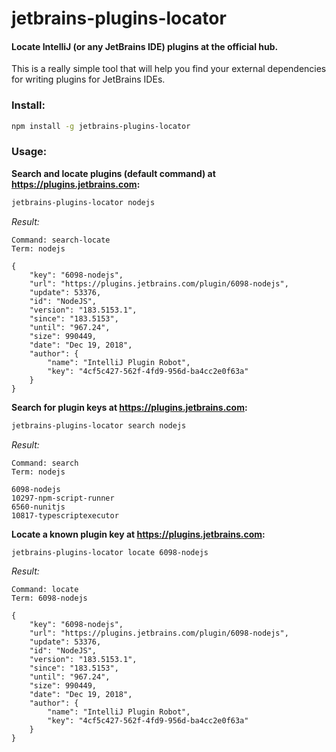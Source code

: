 # jetbrains-plugins-locator

#### Locate IntelliJ (or any JetBrains IDE) plugins at the official hub.

This is a really simple tool that will help you find your external dependencies for writing plugins for JetBrains IDEs.


### Install:

```bash
npm install -g jetbrains-plugins-locator
```


### Usage:


**Search and locate plugins (default command) at https://plugins.jetbrains.com:**
```bash
jetbrains-plugins-locator nodejs
```
*Result:*
```
Command: search-locate
Term: nodejs

{
    "key": "6098-nodejs",
    "url": "https://plugins.jetbrains.com/plugin/6098-nodejs",
    "update": 53376,
    "id": "NodeJS",
    "version": "183.5153.1",
    "since": "183.5153",
    "until": "967.24",
    "size": 990449,
    "date": "Dec 19, 2018",
    "author": {
        "name": "IntelliJ Plugin Robot",
        "key": "4cf5c427-562f-4fd9-956d-ba4cc2e0f63a"
    }
}
```


**Search for plugin keys at https://plugins.jetbrains.com:**
```bash
jetbrains-plugins-locator search nodejs
```
*Result:*
```
Command: search
Term: nodejs

6098-nodejs
10297-npm-script-runner
6560-nunitjs
10817-typescriptexecutor
```


**Locate a known plugin key at https://plugins.jetbrains.com:**
```bash
jetbrains-plugins-locator locate 6098-nodejs
```
*Result:*
```
Command: locate
Term: 6098-nodejs

{
    "key": "6098-nodejs",
    "url": "https://plugins.jetbrains.com/plugin/6098-nodejs",
    "update": 53376,
    "id": "NodeJS",
    "version": "183.5153.1",
    "since": "183.5153",
    "until": "967.24",
    "size": 990449,
    "date": "Dec 19, 2018",
    "author": {
        "name": "IntelliJ Plugin Robot",
        "key": "4cf5c427-562f-4fd9-956d-ba4cc2e0f63a"
    }
}
```
